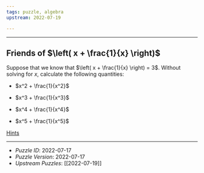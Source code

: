 ```yaml
---
tags: puzzle, algebra
upstream: 2022-07-19

---
```


--------------------------------------------------------------------------------------------

## Friends of $\left( x + \frac{1}{x} \right)$

Suppose that we know that $\left( x + \frac{1}{x} \right) = 3$. Without solving for $x$,
calculate the following quantities:

* $x^2 + \frac{1}{x^2}$

* $x^3 + \frac{1}{x^3}$

* $x^4 + \frac{1}{x^4}$

* $x^5 + \frac{1}{x^5}$

[Hints](2022-07-17-Hints.md)

--------------------------------------------------------------------------------------------

* _Puzzle ID_: 2022-07-17
* _Puzzle Version_: 2022-07-17
* _Upstream Puzzles_: [[2022-07-19]]
